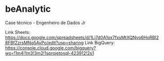# beAnalytic
 Case técnico - Engenheiro de Dados Jr

 Link Sheets: https://docs.google.com/spreadsheets/d/1Lj7d0A1ox7fxsMtXQNvo6HoRBI28FBfZzrsMNq5AvPo/edit?usp=sharing
 Link BigQuery: https://console.cloud.google.com/bigquery?ws=!1m4!1m3!3m2!1sprojetosql-423912!2s1

